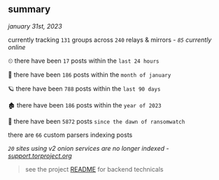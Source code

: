 
## summary
_january 31st, 2023_

currently tracking `131` groups across `240` relays & mirrors - _`85` currently online_

⏲ there have been `17` posts within the `last 24 hours`

🦈 there have been `186` posts within the `month of january`

🪐 there have been `788` posts within the `last 90 days`

🏚 there have been `186` posts within the `year of 2023`

🦕 there have been `5872` posts `since the dawn of ransomwatch`

there are `66` custom parsers indexing posts

_`20` sites using v2 onion services are no longer indexed - [support.torproject.org](https://support.torproject.org/onionservices/v2-deprecation/)_

> see the project [README](https://github.com/joshhighet/ransomwatch#ransomwatch--) for backend technicals
